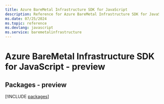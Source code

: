 ```yaml
---
title: Azure BareMetal Infrastructure SDK for JavaScript
description: Reference for Azure BareMetal Infrastructure SDK for JavaScript
ms.date: 07/25/2024
ms.topic: reference
ms.devlang: javascript
ms.service: baremetalinfrastructure
---
```

# Azure BareMetal Infrastructure SDK for JavaScript - preview
## Packages - preview
[!INCLUDE [packages](baremetal-infrastructure-index.md)]